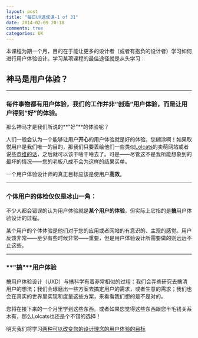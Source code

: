 ```yaml
---
layout: post
title: "每日UX速成课-1 of 31"
date: 2014-02-09 20:18
comments: true
categories: UX
---
```

本课程为期一个月，目的在于能让更多的设计者（或者有抱负的设计者）学习如何进行用户体验设计。学习某项课程的最佳途径就是从头学习：

## 神马是用户体验？
---
### 每件事物都有用户体验，我们的工作并非“创造”用户体验，而是让用户得到“好”的体验。

那么神马才是我们所说的**"好"**的体验呢？

人们一般会认为一个能够让用户**开心**的用户体验就是好的体验。您糊涂啊！如果取悦用户是我们唯一的目的，那我们只要丢给他们一些类似[Lolcats](http://www.lolcats.com/)的卖萌网站或者说些[恭维的话](http://emergencycompliment.com/)，之后就可以该干啥干啥去了。可是——尽管这不是我所能想象到的最坏的情况——您的老板八成不会为这样的结果买单。
<!--more-->
一个用户体验设计师的真正目标应该是使用户**高效**。
****
### 个体用户的体检仅仅是冰山一角：

不少人都会错误的认为用户体验就是**某个用户的体验**，但实际上它指的是**搞**用户体验设计的过程。

某个用户的个体体验是他们对于您的应用或者网站的有意识的、主观的感觉。用户反馈非常——至少有些时候非常——重要，但是用户体验设计所需要做的则远远不止这些。
****
### **"搞"**用户体验

搞用户体验设计（UXD）与搞科学有着非常相似的过程：我们会弄些研究去搞清用户的想法；我们会琢磨出一些方案去搞定用户的需求，或者生意的需求；我们也会在真实的世界里实现和度量这些方案，来看看我们想的是不是对的。

您将在接下来的一个月里学到这些东西。或者如果您觉得这些东西跟您半毛钱关系木有，那么Lolcats也还是个不错的选择！

明天我们将学习[两种可以改变您的设计理念的用户体验的目标](#)